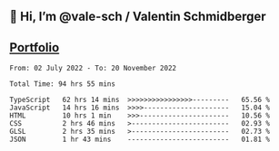 ## 👋 Hi, I’m @vale-sch / Valentin Schmidberger
##  [Portfolio](https://vale-sch.github.io/ValentinSchmidberger/ "Portfolio")
<!--START_SECTION:waka-->

```text
From: 02 July 2022 - To: 20 November 2022

Total Time: 94 hrs 55 mins

TypeScript   62 hrs 14 mins  >>>>>>>>>>>>>>>>---------   65.56 %
JavaScript   14 hrs 16 mins  >>>>---------------------   15.04 %
HTML         10 hrs 1 min    >>>----------------------   10.56 %
CSS          2 hrs 46 mins   >------------------------   02.93 %
GLSL         2 hrs 35 mins   >------------------------   02.73 %
JSON         1 hr 43 mins    -------------------------   01.81 %
```

<!--END_SECTION:waka-->
